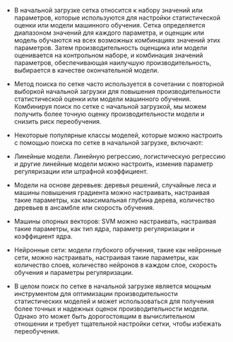 - В начальной загрузке сетка относится к набору значений или параметров, которые используются для настройки статистической оценки или модели машинного обучения. Сетка определяется диапазоном значений для каждого параметра, и оценщик или модель обучаются на всех возможных комбинациях значений этих параметров. Затем производительность оценщика или модели оценивается на контрольном наборе, и комбинация значений параметров, обеспечивающая наилучшую производительность, выбирается в качестве окончательной модели.

- Метод поиска по сетке часто используется в сочетании с повторной выборкой начальной загрузки для повышения производительности статистической оценки или модели машинного обучения. Комбинируя поиск по сетке с начальной загрузкой, мы можем получить более точную оценку производительности модели и снизить риск переобучения.

- Некоторые популярные классы моделей, которые можно настроить с помощью поиска по сетке в начальной загрузке, включают:

- Линейные модели. Линейную регрессию, логистическую регрессию и другие линейные модели можно настроить, изменив параметр регуляризации или штрафной коэффициент.

- Модели на основе деревьев: деревья решений, случайные леса и машины повышения градиента можно настраивать, настраивая такие параметры, как максимальная глубина дерева, количество деревьев в ансамбле или скорость обучения.

- Машины опорных векторов: SVM можно настраивать, настраивая такие параметры, как тип ядра, параметр регуляризации и коэффициент ядра.

- Нейронные сети: модели глубокого обучения, такие как нейронные сети, можно настраивать, настраивая такие параметры, как количество слоев, количество нейронов в каждом слое, скорость обучения и параметры регуляризации.

- В целом поиск по сетке в начальной загрузке является мощным инструментом для оптимизации производительности статистических моделей и может использоваться для получения более точных и надежных оценок производительности модели. Однако это может быть дорогостоящим в вычислительном отношении и требует тщательной настройки сетки, чтобы избежать переобучения.